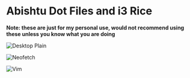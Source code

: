 # Abishtu Dot Files and i3 Rice
**Note: these are just for my personal use, would not recommend using these unless you know what you are doing**

![Desktop Plain](https://github.com/Abishtu/Abishtu-Dot-FIles/raw/main/screenshot/desktop_plain.png)

![Neofetch](https://github.com/Abishtu/Abishtu-Dot-FIles/raw/main/screenshot/neofetch_and_sysinfo.png)

![Vim](https://raw.githubusercontent.com/Abishtu/Abishtu-Dot-FIles/main/screenshot/vim_show_off.png)
